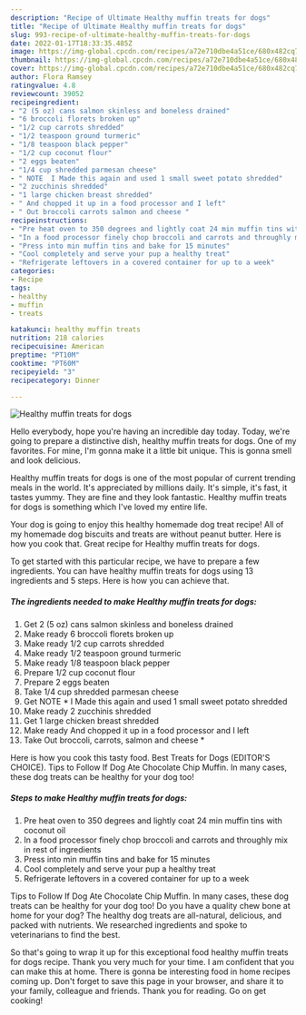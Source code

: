 ```yaml
---
description: "Recipe of Ultimate Healthy muffin treats for dogs"
title: "Recipe of Ultimate Healthy muffin treats for dogs"
slug: 993-recipe-of-ultimate-healthy-muffin-treats-for-dogs
date: 2022-01-17T18:33:35.485Z
image: https://img-global.cpcdn.com/recipes/a72e710dbe4a51ce/680x482cq70/healthy-muffin-treats-for-dogs-recipe-main-photo.jpg
thumbnail: https://img-global.cpcdn.com/recipes/a72e710dbe4a51ce/680x482cq70/healthy-muffin-treats-for-dogs-recipe-main-photo.jpg
cover: https://img-global.cpcdn.com/recipes/a72e710dbe4a51ce/680x482cq70/healthy-muffin-treats-for-dogs-recipe-main-photo.jpg
author: Flora Ramsey
ratingvalue: 4.8
reviewcount: 39052
recipeingredient:
- "2 (5 oz) cans salmon skinless and boneless drained"
- "6 broccoli florets broken up"
- "1/2 cup carrots shredded"
- "1/2 teaspoon ground turmeric"
- "1/8 teaspoon black pepper"
- "1/2 cup coconut flour"
- "2 eggs beaten"
- "1/4 cup shredded parmesan cheese"
- " NOTE  I Made this again and used 1 small sweet potato shredded"
- "2 zucchinis shredded"
- "1 large chicken breast shredded"
- " And chopped it up in a food processor and I left"
- " Out broccoli carrots salmon and cheese "
recipeinstructions:
- "Pre heat oven to 350 degrees and lightly coat 24 min muffin tins with coconut oil"
- "In a food processor finely chop broccoli and carrots and throughly mix in rest of ingredients"
- "Press into min muffin tins and bake for 15 minutes"
- "Cool completely and serve your pup a healthy treat"
- "Refrigerate leftovers in a covered container for up to a week"
categories:
- Recipe
tags:
- healthy
- muffin
- treats

katakunci: healthy muffin treats 
nutrition: 218 calories
recipecuisine: American
preptime: "PT10M"
cooktime: "PT60M"
recipeyield: "3"
recipecategory: Dinner

---
```



![Healthy muffin treats for dogs](https://img-global.cpcdn.com/recipes/a72e710dbe4a51ce/680x482cq70/healthy-muffin-treats-for-dogs-recipe-main-photo.jpg)

Hello everybody, hope you're having an incredible day today. Today, we're going to prepare a distinctive dish, healthy muffin treats for dogs. One of my favorites. For mine, I'm gonna make it a little bit unique. This is gonna smell and look delicious.

Healthy muffin treats for dogs is one of the most popular of current trending meals in the world. It's appreciated by millions daily. It's simple, it's fast, it tastes yummy. They are fine and they look fantastic. Healthy muffin treats for dogs is something which I've loved my entire life.

Your dog is going to enjoy this healthy homemade dog treat recipe! All of my homemade dog biscuits and treats are without peanut butter. Here is how you cook that. Great recipe for Healthy muffin treats for dogs.


To get started with this particular recipe, we have to prepare a few ingredients. You can have healthy muffin treats for dogs using 13 ingredients and 5 steps. Here is how you can achieve that.

<!--inarticleads1-->

##### The ingredients needed to make Healthy muffin treats for dogs:

1. Get 2 (5 oz) cans salmon skinless and boneless drained
1. Make ready 6 broccoli florets broken up
1. Make ready 1/2 cup carrots shredded
1. Make ready 1/2 teaspoon ground turmeric
1. Make ready 1/8 teaspoon black pepper
1. Prepare 1/2 cup coconut flour
1. Prepare 2 eggs beaten
1. Take 1/4 cup shredded parmesan cheese
1. Get  NOTE * I Made this again and used 1 small sweet potato shredded
1. Make ready 2 zucchinis shredded
1. Get 1 large chicken breast shredded
1. Make ready  And chopped it up in a food processor and I left
1. Take  Out broccoli, carrots, salmon and cheese *


Here is how you cook this tasty food. Best Treats for Dogs (EDITOR&#39;S CHOICE). Tips to Follow If Dog Ate Chocolate Chip Muffin. In many cases, these dog treats can be healthy for your dog too! 

<!--inarticleads2-->

##### Steps to make Healthy muffin treats for dogs:

1. Pre heat oven to 350 degrees and lightly coat 24 min muffin tins with coconut oil
1. In a food processor finely chop broccoli and carrots and throughly mix in rest of ingredients
1. Press into min muffin tins and bake for 15 minutes
1. Cool completely and serve your pup a healthy treat
1. Refrigerate leftovers in a covered container for up to a week


Tips to Follow If Dog Ate Chocolate Chip Muffin. In many cases, these dog treats can be healthy for your dog too! Do you have a quality chew bone at home for your dog? The healthy dog treats are all-natural, delicious, and packed with nutrients. We researched ingredients and spoke to veterinarians to find the best. 

So that's going to wrap it up for this exceptional food healthy muffin treats for dogs recipe. Thank you very much for your time. I am confident that you can make this at home. There is gonna be interesting food in home recipes coming up. Don't forget to save this page in your browser, and share it to your family, colleague and friends. Thank you for reading. Go on get cooking!
